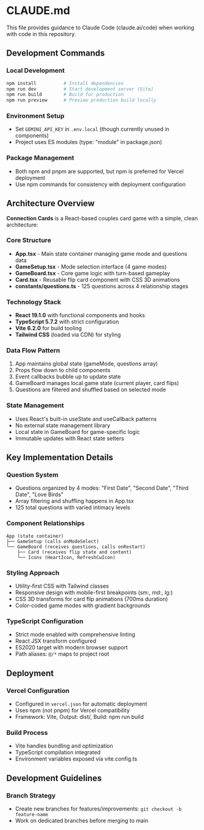 # CLAUDE.md

This file provides guidance to Claude Code (claude.ai/code) when working with code in this repository.

## Development Commands

### Local Development
```bash
npm install          # Install dependencies
npm run dev          # Start development server (Vite)
npm run build        # Build for production
npm run preview      # Preview production build locally
```

### Environment Setup
- Set `GEMINI_API_KEY` in `.env.local` (though currently unused in components)
- Project uses ES modules (type: "module" in package.json)

### Package Management
- Both npm and pnpm are supported, but npm is preferred for Vercel deployment
- Use npm commands for consistency with deployment configuration

## Architecture Overview

**Connection Cards** is a React-based couples card game with a simple, clean architecture:

### Core Structure
- **App.tsx** - Main state container managing game mode and questions data
- **GameSetup.tsx** - Mode selection interface (4 game modes)  
- **GameBoard.tsx** - Core game logic with turn-based gameplay
- **Card.tsx** - Reusable flip card component with CSS 3D animations
- **constants/questions.ts** - 125 questions across 4 relationship stages

### Technology Stack
- **React 19.1.0** with functional components and hooks
- **TypeScript 5.7.2** with strict configuration
- **Vite 6.2.0** for build tooling
- **Tailwind CSS** (loaded via CDN) for styling

### Data Flow Pattern
1. App maintains global state (gameMode, questions array)
2. Props flow down to child components
3. Event callbacks bubble up to update state
4. GameBoard manages local game state (current player, card flips)
5. Questions are filtered and shuffled based on selected mode

### State Management
- Uses React's built-in useState and useCallback patterns
- No external state management library
- Local state in GameBoard for game-specific logic
- Immutable updates with React state setters

## Key Implementation Details

### Question System
- Questions organized by 4 modes: "First Date", "Second Date", "Third Date", "Love Birds"
- Array filtering and shuffling happens in App.tsx
- 125 total questions with varied intimacy levels

### Component Relationships
```
App (state container)
├── GameSetup (calls onModeSelect)
└── GameBoard (receives questions, calls onRestart)
    ├── Card (receives flip state and content)
    └── Icons (HeartIcon, RefreshCwIcon)
```

### Styling Approach
- Utility-first CSS with Tailwind classes
- Responsive design with mobile-first breakpoints (sm:, md:, lg:)
- CSS 3D transforms for card flip animations (700ms duration)
- Color-coded game modes with gradient backgrounds

### TypeScript Configuration
- Strict mode enabled with comprehensive linting
- React JSX transform configured
- ES2020 target with modern browser support
- Path aliases: `@/*` maps to project root

## Deployment

### Vercel Configuration
- Configured in `vercel.json` for automatic deployment
- Uses npm (not pnpm) for Vercel compatibility
- Framework: Vite, Output: dist/, Build: npm run build

### Build Process
- Vite handles bundling and optimization
- TypeScript compilation integrated
- Environment variables exposed via vite.config.ts

## Development Guidelines

### Branch Strategy
- Create new branches for features/improvements: `git checkout -b feature-name`
- Work on dedicated branches before merging to main